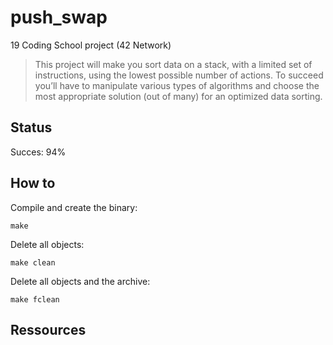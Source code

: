 # push_swap

19 Coding School project (42 Network)

>This project will make you sort data on a stack, with a limited set of instructions, using
the lowest possible number of actions. To succeed you’ll have to manipulate various
types of algorithms and choose the most appropriate solution (out of many) for an
optimized data sorting.

## Status

Succes: 94%

## How to

Compile and create the binary:
```
make
```
Delete all objects:
```
make clean
```
Delete all objects and the archive:
```
make fclean
```

## Ressources
